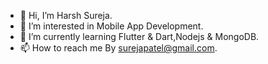 - 👋 Hi, I’m Harsh Sureja.
- 👀 I’m interested in Mobile App Development.
- 🌱 I’m currently learning Flutter & Dart,Nodejs & MongoDB.
- 📫 How to reach me By surejapatel@gmail.com.
